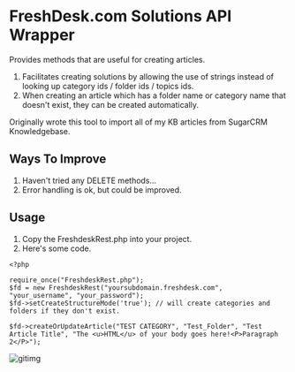 # FreshDesk.com Solutions API Wrapper

Provides methods that are useful for creating articles.

1. Facilitates creating solutions by allowing the use of strings instead of looking up category ids / folder ids / topics ids.
2. When creating an article which has a folder name or category name that doesn't exist, they can be created automatically.

Originally wrote this tool to import all of my KB articles from SugarCRM Knowledgebase.



## Ways To Improve
1. Haven't tried any DELETE methods...
2. Error handling is ok, but could be improved.

## Usage
1. Copy the FreshdeskRest.php into your project.
2. Here's some code.

```
<?php

require_once("FreshdeskRest.php");
$fd = new FreshdeskRest("yoursubdomain.freshdesk.com", "your_username", "your_password");
$fd->setCreateStructureMode('true'); // will create categories and folders if they don't exist.

$fd->createOrUpdateArticle("TEST CATEGORY", "Test_Folder", "Test Article Title", "The <u>HTML</u> of your body goes here!<P>Paragraph 2</P>");
```

![gitimg](https://gitimg.com/blak3r/freshdesk-solutions/README/track)
